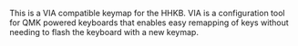 This is a VIA compatible keymap for the HHKB. VIA is a configuration tool for QMK powered keyboards that enables easy remapping of keys without needing to flash the keyboard with a new keymap.  
